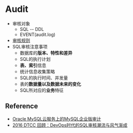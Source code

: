 # Audit

- 审核对象
  - SQL -- DDL
  - EVENT(audit.log)
- [审核规则](Rules.md)
- SQL审核注意事项
  - 数据库的**版本、特性和差异**
  - SQL的执行计划
  - **表、索引**信息
  - 统计信息收集策略
  - SQL的执行时间、并发量
  - 表的**数据量以及数据未来的变化**
  - SQL所对应的**业务**特征


## Reference

- [Oracle MySQL云服务上的MySQL企业版审计](https://mp.weixin.qq.com/s/SLE6Hes5Oe5IYqcEA9tCkA)
- [2016 DTCC 回顾：DevOps时代的SQL审核潮流与风气渐成](https://mp.weixin.qq.com/s/kglcOWJrLbD5EdurKBpA-Q)
